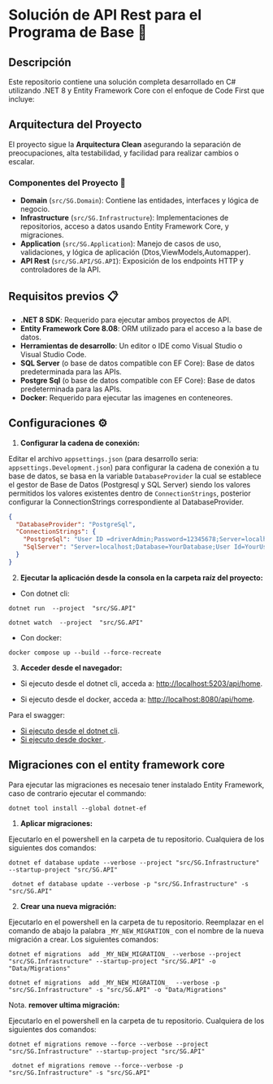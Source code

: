 # Solución de API Rest para el Programa de Base   🚀

## Descripción

Este repositorio contiene una solución completa desarrollado en C# utilizando .NET 8 y Entity Framework Core con el enfoque de Code First que incluye:

## Arquitectura del Proyecto

El proyecto sigue la **Arquitectura Clean**  asegurando la separación de preocupaciones, alta testabilidad, y facilidad para realizar cambios o escalar.

### Componentes del Proyecto  📁
  - **Domain** (`src/SG.Domain`): Contiene las entidades, interfaces y lógica de negocio.
  - **Infrastructure** (`src/SG.Infrastructure`): Implementaciones de repositorios, acceso a datos usando Entity Framework Core, y migraciones.
  - **Application** (`src/SG.Application`): Manejo de casos de uso, validaciones, y lógica de aplicación (Dtos,ViewModels,Automapper).
  - **API Rest** (`src/SG.API/SG.API`): Exposición de los endpoints HTTP y controladores de la API.

## Requisitos previos 📋

- **.NET 8 SDK**: Requerido para ejecutar ambos proyectos de API.
- **Entity Framework Core 8.08**: ORM utilizado para el acceso a la base de datos.
- **Herramientas de desarrollo**: Un editor o IDE como Visual Studio o Visual Studio Code.
- **SQL Server** (o base de datos compatible con EF Core): Base de datos predeterminada para las APIs.
- **Postgre Sql** (o base de datos compatible con EF Core): Base de datos predeterminada para las APIs.
- **Docker**: Requerido para ejecutar las imagenes en conteneores.

## Configuraciones ⚙️

1. **Configurar la cadena de conexión:**

Editar el archivo `appsettings.json` (para desarrollo seria: `appsettings.Development.json`) para configurar la cadena de conexión a tu base de datos, se basa en la variable `DatabaseProvider` la cual se establece el gestor de Base de Datos (Postgresql y SQL Server) siendo los valores permitidos los valores existentes dentro de `ConnectionStrings`, posterior configurar la ConnectionStrings correspondiente al DatabaseProvider.
```json
{
  "DatabaseProvider": "PostgreSql", 
  "ConnectionStrings": {
    "PostgreSql": "User ID =driverAdmin;Password=12345678;Server=localhost;Port=5432;Database=SampleDriverDb; Integrated Security=true;Pooling=true;",
    "SqlServer": "Server=localhost;Database=YourDatabase;User Id=YourUsername;Password=XXXX;"
  }  
}
```

2. **Ejecutar la aplicación desde la consola en la carpeta raíz del proyecto:**

- Con dotnet cli:
```
dotnet run  --project  "src/SG.API" 
```

```
dotnet watch  --project  "src/SG.API" 
```

- Con docker:
```
docker compose up --build --force-recreate
```

3. **Acceder desde el navegador:**

- Si ejecuto desde el dotnet cli, acceda a: [http://localhost:5203/api/home](http://localhost:5203/api/home).

- Si ejecuto desde el docker, acceda a: [http://localhost:8080/api/home](http://localhost:8080/api/home).

 Para el swagger:
- [Si ejecuto desde el dotnet cli](http://localhost:5203/swagger/index.html).
- [Si ejecuto desde docker ](http://localhost:8080/swagger/index.html).

## Migraciones con el entity framework core

Para ejecutar las migraciones es necesaio tener instalado Entity Framework, caso de contrario ejecutar el commando:
```
dotnet tool install --global dotnet-ef
```


1. **Aplicar migraciones:**

Ejecutarlo en el powershell en la carpeta de tu repositorio. Cualquiera de los siguientes dos comandos:
```
dotnet ef database update --verbose --project "src/SG.Infrastructure" --startup-project "src/SG.API"
```
```
 dotnet ef database update --verbose -p "src/SG.Infrastructure" -s "src/SG.API"
```

2. **Crear una nueva migración:**

Ejecutarlo en el powershell en la carpeta de tu repositorio. Reemplazar en el comando de abajo la palabra `_MY_NEW_MIGRATION_` con el nombre de la nueva migración a crear.
Los siguientes comandos:

```
dotnet ef migrations  add _MY_NEW_MIGRATION_ --verbose --project "src/SG.Infrastructure" --startup-project "src/SG.API" -o "Data/Migrations"
```
```
dotnet ef migrations  add _MY_NEW_MIGRATION_  --verbose -p "src/SG.Infrastructure" -s "src/SG.API" -o "Data/Migrations" 
```

Nota. **remover ultima migración:**

Ejecutarlo en el powershell en la carpeta de tu repositorio. Cualquiera de los siguientes dos comandos:
```
dotnet ef migrations remove --force --verbose --project "src/SG.Infrastructure" --startup-project "src/SG.API"
```
```
 dotnet ef migrations remove --force--verbose -p "src/SG.Infrastructure" -s "src/SG.API"
```

<!-- 
Acceder al swagger: 

http://localhost:5203/swagger/index.html

APi dev:

http://localhost:5203/api/home 

// https://dev.to/isaacojeda/fluentresults-simplificando-el-manejo-de-resultados-y-errores-en-aplicaciones-net-2kgl
// https://github.com/altmann/FluentResults

-->